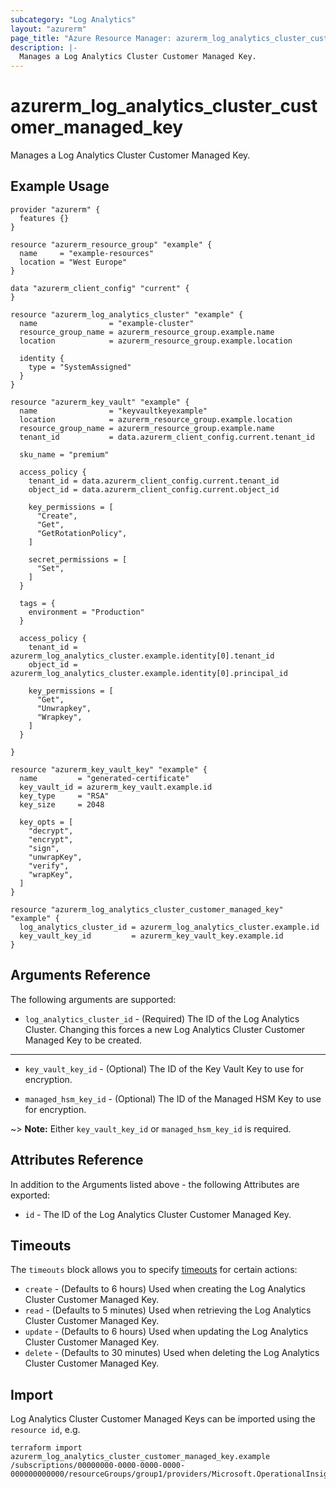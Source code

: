 ```yaml
---
subcategory: "Log Analytics"
layout: "azurerm"
page_title: "Azure Resource Manager: azurerm_log_analytics_cluster_customer_managed_key"
description: |-
  Manages a Log Analytics Cluster Customer Managed Key.
---
```


# azurerm_log_analytics_cluster_customer_managed_key

Manages a Log Analytics Cluster Customer Managed Key.

## Example Usage

```hcl
provider "azurerm" {
  features {}
}

resource "azurerm_resource_group" "example" {
  name     = "example-resources"
  location = "West Europe"
}

data "azurerm_client_config" "current" {
}

resource "azurerm_log_analytics_cluster" "example" {
  name                = "example-cluster"
  resource_group_name = azurerm_resource_group.example.name
  location            = azurerm_resource_group.example.location

  identity {
    type = "SystemAssigned"
  }
}

resource "azurerm_key_vault" "example" {
  name                = "keyvaultkeyexample"
  location            = azurerm_resource_group.example.location
  resource_group_name = azurerm_resource_group.example.name
  tenant_id           = data.azurerm_client_config.current.tenant_id

  sku_name = "premium"

  access_policy {
    tenant_id = data.azurerm_client_config.current.tenant_id
    object_id = data.azurerm_client_config.current.object_id

    key_permissions = [
      "Create",
      "Get",
      "GetRotationPolicy",
    ]

    secret_permissions = [
      "Set",
    ]
  }

  tags = {
    environment = "Production"
  }

  access_policy {
    tenant_id = azurerm_log_analytics_cluster.example.identity[0].tenant_id
    object_id = azurerm_log_analytics_cluster.example.identity[0].principal_id

    key_permissions = [
      "Get",
      "Unwrapkey",
      "Wrapkey",
    ]
  }

}

resource "azurerm_key_vault_key" "example" {
  name         = "generated-certificate"
  key_vault_id = azurerm_key_vault.example.id
  key_type     = "RSA"
  key_size     = 2048

  key_opts = [
    "decrypt",
    "encrypt",
    "sign",
    "unwrapKey",
    "verify",
    "wrapKey",
  ]
}

resource "azurerm_log_analytics_cluster_customer_managed_key" "example" {
  log_analytics_cluster_id = azurerm_log_analytics_cluster.example.id
  key_vault_key_id         = azurerm_key_vault_key.example.id
}
```

## Arguments Reference

The following arguments are supported:

* `log_analytics_cluster_id` - (Required) The ID of the Log Analytics Cluster. Changing this forces a new Log Analytics Cluster Customer Managed Key to be created.

---

* `key_vault_key_id` - (Optional) The ID of the Key Vault Key to use for encryption.

* `managed_hsm_key_id` - (Optional) The ID of the Managed HSM Key to use for encryption.

~> **Note:** Either `key_vault_key_id` or `managed_hsm_key_id` is required.

## Attributes Reference

In addition to the Arguments listed above - the following Attributes are exported:

* `id` - The ID of the Log Analytics Cluster Customer Managed Key.

## Timeouts

The `timeouts` block allows you to specify [timeouts](https://www.terraform.io/language/resources/syntax#operation-timeouts) for certain actions:

* `create` - (Defaults to 6 hours) Used when creating the Log Analytics Cluster Customer Managed Key.
* `read` - (Defaults to 5 minutes) Used when retrieving the Log Analytics Cluster Customer Managed Key.
* `update` - (Defaults to 6 hours) Used when updating the Log Analytics Cluster Customer Managed Key.
* `delete` - (Defaults to 30 minutes) Used when deleting the Log Analytics Cluster Customer Managed Key.

## Import

Log Analytics Cluster Customer Managed Keys can be imported using the `resource id`, e.g.

```shell
terraform import azurerm_log_analytics_cluster_customer_managed_key.example /subscriptions/00000000-0000-0000-0000-000000000000/resourceGroups/group1/providers/Microsoft.OperationalInsights/clusters/cluster1
```
